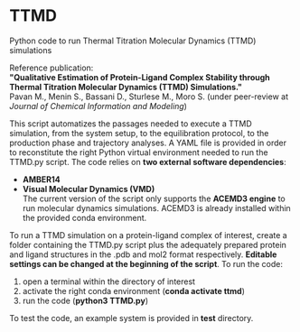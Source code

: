 # TTMD
Python code to run Thermal Titration Molecular Dynamics (TTMD) simulations

Reference publication:  
**"Qualitative Estimation of Protein-Ligand Complex Stability through Thermal Titration Molecular Dynamics (TTMD) Simulations."**  
Pavan M., Menin S., Bassani D., Sturlese M., Moro S. (under peer-review at *Journal of Chemical Information and Modeling*)

This script automatizes the passages needed to execute a TTMD simulation, from the system setup, to the equilibration protocol,
to the production phase and trajectory analyses. A YAML file is provided in order to reconstitute the right Python virtual 
environment needed to run the TTMD.py script. The code relies on **two external software dependencies**:
- **AMBER14**
- **Visual Molecular Dynamics (VMD)**  
The current version of the script only supports the **ACEMD3 engine** to run molecular dynamics simulations. ACEMD3 is already
installed within the provided conda environment.

To run a TTMD simulation on a protein-ligand complex of interest, create a folder containing the TTMD.py script plus the adequately
prepared protein and ligand structures in the .pdb and mol2 format respectively. **Editable settings can be changed at the beginning
of the script**. To run the code:
1. open a terminal within the directory of interest
2. activate the right conda environment (**conda activate ttmd**)
3. run the code (**python3 TTMD.py**)

To test the code, an example system is provided in **test** directory.
